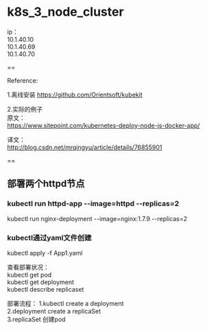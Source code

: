 # k8s_3_node_cluster


ip：    
10.1.40.10  
10.1.40.69  
10.1.40.70  

==

Reference:

1.离线安装
https://github.com/Orientsoft/kubekit


2.实际的例子    
原文：     
https://www.sitepoint.com/kubernetes-deploy-node-js-docker-app/     

译文：    
http://blog.csdn.net/mrqingyu/article/details/76855901     




==

##  部署两个httpd节点

###  kubectl run httpd-app --image=httpd --replicas=2    
kubectl run nginx-deployment --image=nginx:1.7.9 --replicas=2    

###  kubectl通过yaml文件创建
kubectl apply -f App1.yaml


查看部署状况：    
kubectl get pod     
kubectl get deployment     
kubectl describe replicaset      


部署流程：
1.kubectl create a deployment    
2.deployment create a replicaSet    
3.replicaSet 创建pod     




